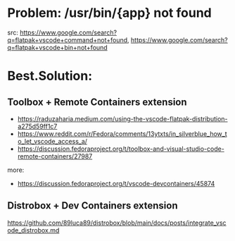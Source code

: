 # Problem: /usr/bin/{app} not found
src: https://www.google.com/search?q=flatpak+vscode+command+not+found, https://www.google.com/search?q=flatpak+vscode+bin+not+found

# Best.Solution:
## Toolbox + Remote Containers extension
- https://raduzaharia.medium.com/using-the-vscode-flatpak-distribution-a275d59ff1c7
- https://www.reddit.com/r/Fedora/comments/13ytxts/in_silverblue_how_to_let_vscode_access_a/
- https://discussion.fedoraproject.org/t/toolbox-and-visual-studio-code-remote-containers/27987

more:
- https://discussion.fedoraproject.org/t/vscode-devcontainers/45874

## Distrobox + Dev Containers extension
https://github.com/89luca89/distrobox/blob/main/docs/posts/integrate_vscode_distrobox.md
